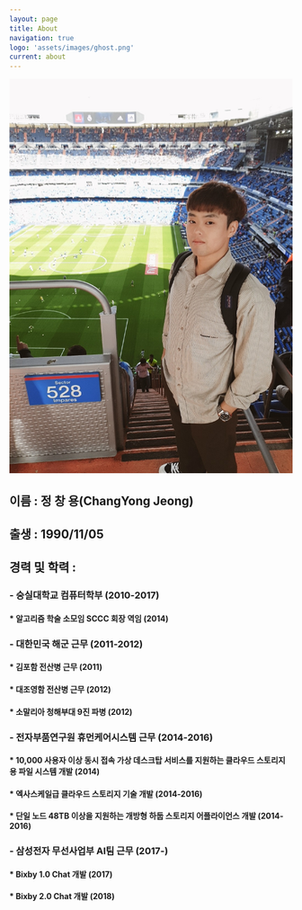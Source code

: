 ```yaml
---
layout: page
title: About
navigation: true
logo: 'assets/images/ghost.png'
current: about
---
```


![Jeong](../assets/images/about/about.jpg)

## 이름 : 정 창 용(ChangYong Jeong)

## 출생 : 1990/11/05

## 경력 및 학력 : 

### - 숭실대학교 컴퓨터학부 (2010-2017)
#### * 알고리즘 학술 소모임 SCCC 회장 역임 (2014)

### - 대한민국 해군 근무 (2011-2012)
#### * 김포함 전산병 근무 (2011)
#### * 대조영함 전산병 근무 (2012)
#### * 소말리아 청해부대 9진 파병 (2012)

### - 전자부품연구원 휴먼케어시스템 근무 (2014-2016)
#### * 10,000 사용자 이상 동시 접속 가상 데스크탑 서비스를 지원하는 클라우드 스토리지용 파일 시스템 개발 (2014)
#### * 엑사스케일급 클라우드 스토리지 기술 개발 (2014-2016)
#### * 단일 노드 48TB 이상을 지원하는 개방형 하둡 스토리지 어플라이언스 개발 (2014-2016)

### - 삼성전자 무선사업부 AI팀 근무 (2017-)
#### * Bixby 1.0 Chat 개발 (2017)
#### * Bixby 2.0 Chat 개발 (2018)